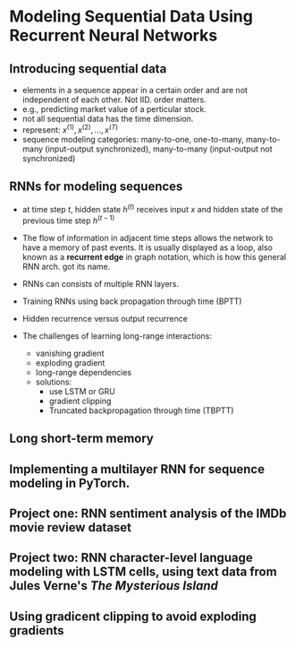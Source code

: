 # Modeling Sequential Data Using Recurrent Neural Networks

## Introducing sequential data
- elements in a sequence appear in a certain order and are not independent of each other. Not IID. order matters.
- e.g., predicting market value of a perticular stock.
- not all sequential data has the time dimension.
- represent: $x^{(1)}, x^{(2)}, ...,x^{(T)}$
- sequence modeling categories: many-to-one, one-to-many, many-to-many (input-output synchronized), many-to-many (input-output not synchronized)

## RNNs for modeling sequences
- at time step $t$, hidden state $h^{(t)}$ receives input $x$ and hidden state of the previous time step $h^{(t-1)}$

- The flow of information in adjacent time steps allows the network to have a memory of past events. It is usually displayed as a loop, also known as a **recurrent edge** in graph notation, which is how this general RNN arch. got its name.

- RNNs can consists of multiple RNN layers.

- Training RNNs using back propagation through time (BPTT)

- Hidden recurrence versus output recurrence

- The challenges of learning long-range interactions:
    - vanishing gradient
    - exploding gradient
    - long-range dependencies
    - solutions:
        - use LSTM or GRU
        - gradient clipping
        - Truncated backpropagation through time (TBPTT)

## Long short-term memory

## Implementing a multilayer RNN for sequence modeling in PyTorch.

## Project one: RNN sentiment analysis of the IMDb movie review dataset

## Project two: RNN character-level language modeling with LSTM cells, using text data from Jules Verne's *The Mysterious Island*

## Using gradicent clipping to avoid exploding gradients